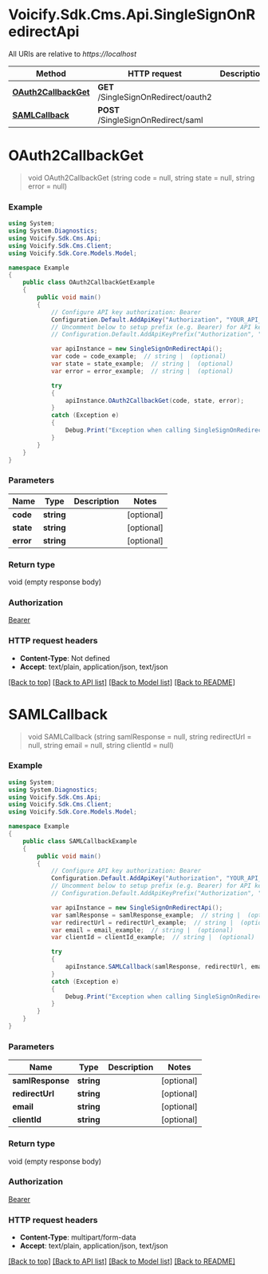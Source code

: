 # Voicify.Sdk.Cms.Api.SingleSignOnRedirectApi

All URIs are relative to *https://localhost*

Method | HTTP request | Description
------------- | ------------- | -------------
[**OAuth2CallbackGet**](SingleSignOnRedirectApi.md#oauth2callbackget) | **GET** /SingleSignOnRedirect/oauth2 | 
[**SAMLCallback**](SingleSignOnRedirectApi.md#samlcallback) | **POST** /SingleSignOnRedirect/saml | 


<a name="oauth2callbackget"></a>
# **OAuth2CallbackGet**
> void OAuth2CallbackGet (string code = null, string state = null, string error = null)



### Example
```csharp
using System;
using System.Diagnostics;
using Voicify.Sdk.Cms.Api;
using Voicify.Sdk.Cms.Client;
using Voicify.Sdk.Core.Models.Model;

namespace Example
{
    public class OAuth2CallbackGetExample
    {
        public void main()
        {
            // Configure API key authorization: Bearer
            Configuration.Default.AddApiKey("Authorization", "YOUR_API_KEY");
            // Uncomment below to setup prefix (e.g. Bearer) for API key, if needed
            // Configuration.Default.AddApiKeyPrefix("Authorization", "Bearer");

            var apiInstance = new SingleSignOnRedirectApi();
            var code = code_example;  // string |  (optional) 
            var state = state_example;  // string |  (optional) 
            var error = error_example;  // string |  (optional) 

            try
            {
                apiInstance.OAuth2CallbackGet(code, state, error);
            }
            catch (Exception e)
            {
                Debug.Print("Exception when calling SingleSignOnRedirectApi.OAuth2CallbackGet: " + e.Message );
            }
        }
    }
}
```

### Parameters

Name | Type | Description  | Notes
------------- | ------------- | ------------- | -------------
 **code** | **string**|  | [optional] 
 **state** | **string**|  | [optional] 
 **error** | **string**|  | [optional] 

### Return type

void (empty response body)

### Authorization

[Bearer](../README.md#Bearer)

### HTTP request headers

 - **Content-Type**: Not defined
 - **Accept**: text/plain, application/json, text/json

[[Back to top]](#) [[Back to API list]](../README.md#documentation-for-api-endpoints) [[Back to Model list]](../README.md#documentation-for-models) [[Back to README]](../README.md)

<a name="samlcallback"></a>
# **SAMLCallback**
> void SAMLCallback (string samlResponse = null, string redirectUrl = null, string email = null, string clientId = null)



### Example
```csharp
using System;
using System.Diagnostics;
using Voicify.Sdk.Cms.Api;
using Voicify.Sdk.Cms.Client;
using Voicify.Sdk.Core.Models.Model;

namespace Example
{
    public class SAMLCallbackExample
    {
        public void main()
        {
            // Configure API key authorization: Bearer
            Configuration.Default.AddApiKey("Authorization", "YOUR_API_KEY");
            // Uncomment below to setup prefix (e.g. Bearer) for API key, if needed
            // Configuration.Default.AddApiKeyPrefix("Authorization", "Bearer");

            var apiInstance = new SingleSignOnRedirectApi();
            var samlResponse = samlResponse_example;  // string |  (optional) 
            var redirectUrl = redirectUrl_example;  // string |  (optional) 
            var email = email_example;  // string |  (optional) 
            var clientId = clientId_example;  // string |  (optional) 

            try
            {
                apiInstance.SAMLCallback(samlResponse, redirectUrl, email, clientId);
            }
            catch (Exception e)
            {
                Debug.Print("Exception when calling SingleSignOnRedirectApi.SAMLCallback: " + e.Message );
            }
        }
    }
}
```

### Parameters

Name | Type | Description  | Notes
------------- | ------------- | ------------- | -------------
 **samlResponse** | **string**|  | [optional] 
 **redirectUrl** | **string**|  | [optional] 
 **email** | **string**|  | [optional] 
 **clientId** | **string**|  | [optional] 

### Return type

void (empty response body)

### Authorization

[Bearer](../README.md#Bearer)

### HTTP request headers

 - **Content-Type**: multipart/form-data
 - **Accept**: text/plain, application/json, text/json

[[Back to top]](#) [[Back to API list]](../README.md#documentation-for-api-endpoints) [[Back to Model list]](../README.md#documentation-for-models) [[Back to README]](../README.md)

